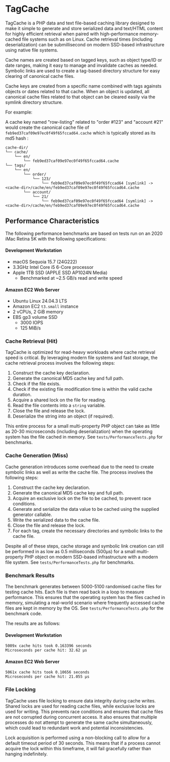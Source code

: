 # TagCache

TagCache is a PHP data and text file-based caching library designed to make it simple to
generate and store serialized data and text/HTML content for highly efficient retrieval 
when paired with high-performance memory-cached file systems such as on Linux. Cache retrieval
times (including deserialization) can be submillisecond on modern SSD-based infrastructure
using native file systems.

Cache names are created based on tagged keys, such as object type/ID or date ranges,
making it easy to manage and invalidate caches as needed. Symbolic links are used
to create a tag-based directory structure for easy clearing of canonical cache files.

Cache keys are created from a specific name combined with tags againsts objects or dates
related to that cache. When an object is updated, all canonical cache files related to that
object can be cleared easily via the symlink directory structure.

For example:

A cache key named "row-listing" related to "order #123" and "account #21" would create
the canonical cache file of `feb9ed37caf09e97ec0f49f65fccad64.cache` which is typically
stored as its md5 hash :

```text
cache-dir/
└── cache/
    └── en/
        └── feb9ed37caf09e97ec0f49f65fccad64.cache
└── tags/
    └── en/
        └── order/    
            └── 123/
                └── feb9ed37caf09e97ec0f49f65fccad64 [symlink] -> <cache-dir>/cache/en/feb9ed37caf09e97ec0f49f65fccad64.cache
        └── account/    
            └── 21/
                └── feb9ed37caf09e97ec0f49f65fccad64 [symlink] -> <cache-dir>/cache/en/feb9ed37caf09e97ec0f49f65fccad64.cache
```

## Performance Characteristics

The following performance benchmarks are based on tests run on an 2020 iMac Retina 5K
with the following specifications:

#### Development Workstation

* macOS Sequoia 15.7 (24G222)
* 3.3GHz Intel Core i5 6-Core processor
* Apple 1TB SSD (APPLE SSD AP1024N Media)
  * Benchmarked at ~2.5 GB/s read and write speed

#### Amazon EC2 Web Server

* Ubuntu Linux 24.04.3 LTS
* Amazon EC2 `t3.small` instance
* 2 vCPUs, 2 GiB memory
* EBS gp3 volume SSD
  * 3000 IOPS
  * 125 MiB/s

### Cache Retrieval (Hit)

TagCache is optimized for read-heavy workloads where cache retrieval speed is critical.
By leveraging modern file systems and fast storage, the cache retrieval process involves
the following steps:

1. Construct the cache key declaration.
2. Generate the canonical MD5 cache key and full path.
3. Check if the file exists.
4. Check if the existing file modification time is within the valid cache duration.
5. Acquire a shared lock on the file for reading.
6. Read the file contents into a `string` variable.
7. Close the file and release the lock.
8. Deserialize the string into an object (if required).

This entire process for a small multi-property PHP object can take as little as
20-30 microseconds (including deserialization) when the operating system has
the file cached in memory. See `tests/PerformanceTests.php` for benchmarks.

### Cache Generation (Miss)

Cache generation introduces some overhead due to the need to create symbolic
links as well as write the cache file. The process involves the following steps:

1. Construct the cache key declaration.
2. Generate the canonical MD5 cache key and full path.
3. Acquire an exclusive lock on the file to be cached, to prevent race conditions.
4. Generate and serialize the data value to be cached using the supplied generator callable.
5. Write the serialized data to the cache file.
6. Close the file and release the lock.
7. For each tag, create the necessary directories and symbolic links to the cache file.

Despite all of these steps, cache storage and symbolic link creation can still be performed
in as low as 0.5 milliseconds (500μs) for a small multi-property PHP object on modern SSD-based
infrastructure with a modern file system. See `tests/PerformanceTests.php` for benchmarks.

### Benchmark Results

The benchmark generates between 5000-5100 randomised cache files for testing cache hits. Each file is
then read back in a loop to measure performance. This ensures that the operating system has the
files cached in memory, simulating a real-world scenario where frequently accessed cache files
are kept in memory by the OS. See `tests/PerformanceTests.php` for the benchmark code.

The results are as follows:


#### Development Workstation

```text
5009x cache hits took 0.163396 seconds
Microseconds per cache hit: 32.62 μs
```


#### Amazon EC2 Web Server

```text
5061x cache hits took 0.10656 seconds
Microseconds per cache hit: 21.055 μs
```

### File Locking

TagCache uses file locking to ensure data integrity during cache writes. Shared locks
are used for reading cache files, while exclusive locks are used for writing. This
prevents race conditions and ensures that cache files are not corrupted during concurrent
access. It also ensures that multiple processes do not attempt to generate the same cache
simultaneously, which could lead to redundant work and potential inconsistencies.

Lock acquisition is performed using a non-blocking call to allow for a default timeout
period of 30 seconds. This means that if a process cannot acquire the lock within this
timeframe, it will fail gracefully rather than hanging indefinitely.
